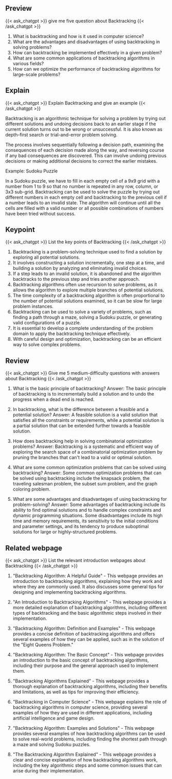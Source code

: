 ## Preview
{{< ask_chatgpt >}}
give me five question about Backtracking
{{< /ask_chatgpt >}}



1. What is backtracking and how is it used in computer science?
2. What are the advantages and disadvantages of using backtracking in solving problems?
3. How can backtracking be implemented effectively in a given problem?
4. What are some common applications of backtracking algorithms in various fields?
5. How can we optimize the performance of backtracking algorithms for large-scale problems?   

## Explain
{{< ask_chatgpt >}}
Explain Backtracking and give an example
{{< /ask_chatgpt >}}



Backtracking is an algorithmic technique for solving a problem by trying out different solutions and undoing decisions back to an earlier stage if the current solution turns out to be wrong or unsuccessful. It is also known as depth-first search or trial-and-error problem solving.

The process involves sequentially following a decision path, examining the consequences of each decision made along the way, and reversing course if any bad consequences are discovered. This can involve undoing previous decisions or making additional decisions to correct the earlier mistakes.

Example: Sudoku Puzzle

In a Sudoku puzzle, we have to fill in each empty cell of a 9x9 grid with a number from 1 to 9 so that no number is repeated in any row, column, or 3x3 sub-grid. Backtracking can be used to solve the puzzle by trying out different numbers in each empty cell and backtracking to the previous cell if a number leads to an invalid state. The algorithm will continue until all the cells are filled with a valid number or all possible combinations of numbers have been tried without success.   

## Keypoint
{{< ask_chatgpt >}}
List the key points of Backtracking
{{< /ask_chatgpt >}}



1. Backtracking is a problem-solving technique used to find a solution by exploring all potential solutions.
2. It involves constructing a solution incrementally, one step at a time, and building a solution by analyzing and eliminating invalid choices.
3. If a step leads to an invalid solution, it is abandoned and the algorithm backtracks to the previous step and tries another approach.
4. Backtracking algorithms often use recursion to solve problems, as it allows the algorithm to explore multiple branches of potential solutions.
5. The time complexity of a backtracking algorithm is often proportional to the number of potential solutions examined, so it can be slow for large problem instances.
6. Backtracking can be used to solve a variety of problems, such as finding a path through a maze, solving a Sudoku puzzle, or generating valid configurations of a puzzle.
7. It is essential to develop a complete understanding of the problem domain to apply the backtracking technique effectively.
8. With careful design and optimization, backtracking can be an efficient way to solve complex problems.   

## Review
{{< ask_chatgpt >}}
Give me 5 medium-difficulty questions with answers about Backtracking
{{< /ask_chatgpt >}}



1. What is the basic principle of backtracking?
Answer: The basic principle of backtracking is to incrementally build a solution and to undo the progress when a dead end is reached.

2. In backtracking, what is the difference between a feasible and a potential solution?
Answer: A feasible solution is a valid solution that satisfies all the constraints or requirements, while a potential solution is a partial solution that can be extended further towards a feasible solution.

3. How does backtracking help in solving combinatorial optimization problems?
Answer: Backtracking is a systematic and efficient way of exploring the search space of a combinatorial optimization problem by pruning the branches that can't lead to a valid or optimal solution.

4. What are some common optimization problems that can be solved using backtracking?
Answer: Some common optimization problems that can be solved using backtracking include the knapsack problem, the traveling salesman problem, the subset sum problem, and the graph coloring problem.

5. What are some advantages and disadvantages of using backtracking for problem-solving?
Answer: Some advantages of backtracking include its ability to find optimal solutions and to handle complex constraints and dynamic programming situations. Some disadvantages include its high time and memory requirements, its sensitivity to the initial conditions and parameter settings, and its tendency to produce suboptimal solutions for large or highly-structured problems.   

## Related webpage
{{< ask_chatgpt >}}
List the relevant introduction webpages about Backtracking
{{< /ask_chatgpt >}}



1. "Backtracking Algorithm: A Helpful Guide" - This webpage provides an introduction to backtracking algorithms, explaining how they work and where they are commonly used. It also discusses some general tips for designing and implementing backtracking algorithms.

2. "An Introduction to Backtracking Algorithms" - This webpage provides a more detailed explanation of backtracking algorithms, including different types of backtracking and the basic algorithmic steps involved in their implementation.

3. "Backtracking Algorithm: Definition and Examples" - This webpage provides a concise definition of backtracking algorithms and offers several examples of how they can be applied, such as in the solution of the "Eight Queens Problem."

4. "Backtracking Algorithm: The Basic Concept" - This webpage provides an introduction to the basic concept of backtracking algorithms, including their purpose and the general approach used to implement them.

5. "Backtracking Algorithms Explained" - This webpage provides a thorough explanation of backtracking algorithms, including their benefits and limitations, as well as tips for improving their efficiency.

6. "Backtracking in Computer Science" - This webpage explains the role of backtracking algorithms in computer science, providing several examples of how they are used in different applications, including artificial intelligence and game design.

7. "Backtracking Algorithm: Examples and Solutions" - This webpage provides several examples of how backtracking algorithms can be used to solve real-world problems, including finding the shortest path through a maze and solving Sudoku puzzles.

8. "The Backtracking Algorithm Explained" - This webpage provides a clear and concise explanation of how backtracking algorithms work, including the key algorithmic steps and some common issues that can arise during their implementation.   

